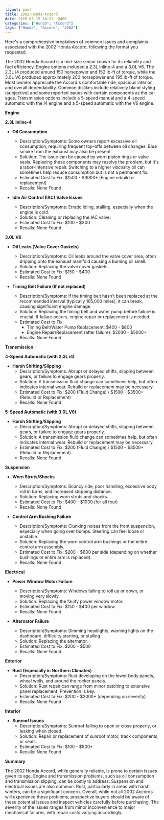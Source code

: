 ```yaml
---
layout: post
title: 2002 Honda Accord
date: 2025-03-15 14:21 -0400
categories: ["Honda", "Accord"]
tags: ["Honda", "Accord", "2002"]
---
```

Here's a comprehensive breakdown of common issues and complaints associated with the 2002 Honda Accord, following the format you requested.

The 2002 Honda Accord is a mid-size sedan known for its reliability and fuel efficiency. Engine options included a 2.3L inline-4 and a 3.0L V6. The 2.3L i4 produced around 150 horsepower and 152 lb-ft of torque, while the 3.0L V6 produced approximately 200 horsepower and 195 lb-ft of torque. Most owners appreciate the Accord's comfortable ride, spacious interior, and overall dependability. Common dislikes include relatively bland styling (subjective) and some reported issues with certain components as the car ages. Transmission options include a 5-speed manual and a 4-speed automatic with the I4 engine and a 5-speed automatic with the V6 engine.

**Engine**

**2.3L Inline-4**

*   **Oil Consumption**
    *   Description/Symptoms: Some owners report excessive oil consumption, requiring frequent top-offs between oil changes. Blue smoke from the exhaust may also be present.
    *   Solution: The issue can be caused by worn piston rings or valve seals. Replacing these components may resolve the problem, but it's a labor-intensive repair. Switching to a higher viscosity oil can sometimes help reduce consumption but is not a permanent fix.
    *   Estimated Cost to Fix: $1500 - $3000+ (Engine rebuild or replacement)
    *   Recalls: None Found

*   **Idle Air Control (IAC) Valve Issues**
    *   Description/Symptoms: Erratic idling, stalling, especially when the engine is cold.
    *   Solution: Cleaning or replacing the IAC valve.
    *   Estimated Cost to Fix: $100 - $300
    *   Recalls: None Found

**3.0L V6**

*   **Oil Leaks (Valve Cover Gaskets)**
    *   Description/Symptoms: Oil leaks around the valve cover area, often dripping onto the exhaust manifold causing a burning oil smell.
    *   Solution: Replacing the valve cover gaskets.
    *   Estimated Cost to Fix: $150 - $400
    *   Recalls: None Found

*   **Timing Belt Failure (If not replaced)**
    *   Description/Symptoms: If the timing belt hasn't been replaced at the recommended interval (typically 105,000 miles), it can break, causing significant engine damage.
    *   Solution: Replacing the timing belt and water pump before failure is crucial. If failure occurs, engine repair or replacement is needed.
    *   Estimated Cost to Fix:
        *   Timing Belt/Water Pump Replacement: $400 - $800
        *   Engine Repair/Replacement (after failure): $2000 - $5000+
    *   Recalls: None Found

**Transmission**

**4-Speed Automatic (with 2.3L i4)**

*   **Harsh Shifting/Slipping**
    *   Description/Symptoms: Abrupt or delayed shifts, slipping between gears, or failure to engage gears properly.
    *   Solution: A transmission fluid change can sometimes help, but often indicates internal wear. Rebuild or replacement may be necessary.
    *   Estimated Cost to Fix: $200 (Fluid Change) / $1500 - $3500+ (Rebuild or Replacement)
    *   Recalls: None Found

**5-Speed Automatic (with 3.0L V6)**

*   **Harsh Shifting/Slipping**
    *   Description/Symptoms: Abrupt or delayed shifts, slipping between gears, or failure to engage gears properly.
    *   Solution: A transmission fluid change can sometimes help, but often indicates internal wear. Rebuild or replacement may be necessary.
    *   Estimated Cost to Fix: $200 (Fluid Change) / $1500 - $3500+ (Rebuild or Replacement)
    *   Recalls: None Found

**Suspension**

*   **Worn Struts/Shocks**
    *   Description/Symptoms: Bouncy ride, poor handling, excessive body roll in turns, and increased stopping distance.
    *   Solution: Replacing worn struts and shocks.
    *   Estimated Cost to Fix: $400 - $1000 (for all four)
    *   Recalls: None Found

*   **Control Arm Bushing Failure**
    *   Description/Symptoms: Clunking noises from the front suspension, especially when going over bumps. Steering can feel loose or unstable.
    *   Solution: Replacing the worn control arm bushings or the entire control arm assembly.
    *   Estimated Cost to Fix: $200 - $600 per side (depending on whether bushings or entire arm is replaced).
    *   Recalls: None Found

**Electrical**

*   **Power Window Motor Failure**
    *   Description/Symptoms: Windows failing to roll up or down, or moving very slowly.
    *   Solution: Replacing the faulty power window motor.
    *   Estimated Cost to Fix: $150 - $400 per window.
    *   Recalls: None Found

*   **Alternator Failure**
    *   Description/Symptoms: Dimming headlights, warning lights on the dashboard, difficulty starting, or stalling.
    *   Solution: Replacing the alternator.
    *   Estimated Cost to Fix: $200 - $500
    *   Recalls: None Found

**Exterior**

*   **Rust (Especially in Northern Climates)**
    *   Description/Symptoms: Rust developing on the lower body panels, wheel wells, and around the rocker panels.
    *   Solution: Rust repair can range from minor patching to extensive panel replacement. Prevention is key.
    *   Estimated Cost to Fix: $200 - $2000+ (depending on severity)
    *   Recalls: None Found

**Interior**

*   **Sunroof Issues**
    *   Description/Symptoms: Sunroof failing to open or close properly, or leaking when closed.
    *   Solution: Repair or replacement of sunroof motor, track components, or seals.
    *   Estimated Cost to Fix: $100 - $500+
    *   Recalls: None Found

**Summary**

The 2002 Honda Accord, while generally reliable, is prone to certain issues given its age. Engine and transmission problems, such as oil consumption and transmission slipping, can be costly to address. Suspension and electrical issues are also common. Rust, particularly in areas with harsh winters, can be a significant concern. Overall, while not all 2002 Accords will experience these problems, prospective buyers should be aware of these potential issues and inspect vehicles carefully before purchasing. The severity of the issues ranges from minor inconvenience to major mechanical failures, with repair costs varying accordingly.

